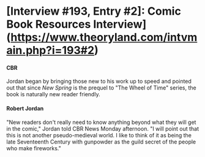 # [Interview #193, Entry #2]: Comic Book Resources Interview](https://www.theoryland.com/intvmain.php?i=193#2)

#### CBR

Jordan began by bringing those new to his work up to speed and pointed out that since
*New Spring*
is the prequel to "The Wheel of Time" series, the book is naturally new reader friendly.

#### Robert Jordan

"New readers don't really need to know anything beyond what they will get in the comic," Jordan told CBR News Monday afternoon. "I will point out that this is not another pseudo-medieval world. I like to think of it as being the late Seventeenth Century with gunpowder as the guild secret of the people who make fireworks."

